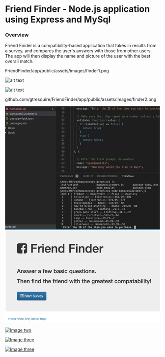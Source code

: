 # Friend Finder - Node.js application using Express and MySql

### Overview

Friend Finder is a compatibility-based application that takes in results from a survey, and compares the user's answers with those from other users. The app will then display the name and picture of the user with the best overall match.

FriendFinder/app/public/assets/images/finder1.png

![alt text](https://raw.githubusercontent.com/username/projectname/branch/path/to/img.png)

![alt text](https://raw.githubusercontent.com/gtresquire/FriendFinder/app/public/assets/images/finder2.png)


github.com/gtresquire/FriendFinder/app/public/assets/images/finder2.png


<img src="https://github.com/gtresquire/bamazon/blob/master/Step%201.png" alt="step 1" style="max-width:100%;">

<img src="https://github.com/gtresquire/FriendFinder/blob/master/app/public/assets/images/finder1.png" alt="Image one" style="max-width:100%;">

<a href="https://github.com/gtresquire/FriendFinder/app/public/assets/images/finder2.png"><img src="https://github.com/gtresquire/FriendFinder/app/public/assets/images/finder2.png" alt="Image two" style="max-width:100%;"></a>

<a href="https://github.com/gtresquire/FriendFinder/app/public/assets/images/finder3a.png"><img src="https://github.com/gtresquire/FriendFinder/app/public/assets/images/finder3a.png" alt="Image three" style="max-width:100%;"></a>

<a href="https://github.com/gtresquire/FriendFinder/app/public/assets/images/finder3.png"><img src="https://github.com/gtresquire/FriendFinder/app/public/assets/images/finder3.png" alt="Image three" style="max-width:100%;"></a>
